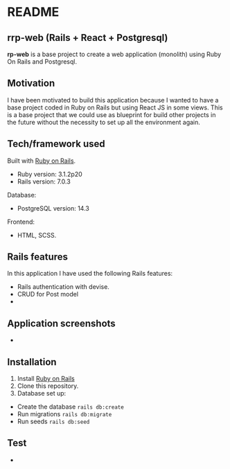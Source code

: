 # README

## rrp-web (Rails + React + Postgresql)

<b>rp-web</b> is a base project to create a web application (monolith) using Ruby On Rails and Postgresql.

## Motivation

I have been motivated to build this application because I wanted to have a base project coded in Ruby on Rails but using React JS in some views. This is a base project that we could use as blueprint for build other projects in the future without the necessity to set up all the environment again.

## Tech/framework used

Built with [Ruby on Rails](https://rubyonrails.org/).
- Ruby version: 3.1.2p20
- Rails version: 7.0.3

Database:
- PostgreSQL version: 14.3

Frontend:
- HTML, SCSS.

## Rails features

In this application I have used the following Rails features:
- Rails authentication with devise.
- CRUD for Post model
- 

## Application screenshots

-

## Installation

1. Install [Ruby on Rails](https://edgeguides.rubyonrails.org/getting_started.html#creating-a-new-rails-project-installing-rails)
2. Clone this repository.
3. Database set up:
- Create the database `rails db:create`
- Run migrations `rails db:migrate`
- Run seeds `rails db:seed`

## Test

-
